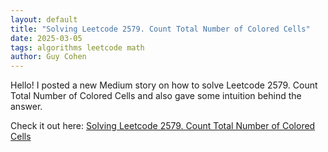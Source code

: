 ```yaml
---
layout: default
title: "Solving Leetcode 2579. Count Total Number of Colored Cells"
date: 2025-03-05
tags: algorithms leetcode math
author: Guy Cohen
---
```


Hello! I posted a new Medium story on how to solve Leetcode 2579. Count Total Number of Colored Cells and also gave some intuition behind the answer.

Check it out here: [Solving Leetcode 2579. Count Total Number of Colored Cells](https://medium.com/@gcohen.dev/solving-leetcode-2579-count-total-number-of-colored-cells-3ce4415ffed3 "Read my detailed approach on Medium")